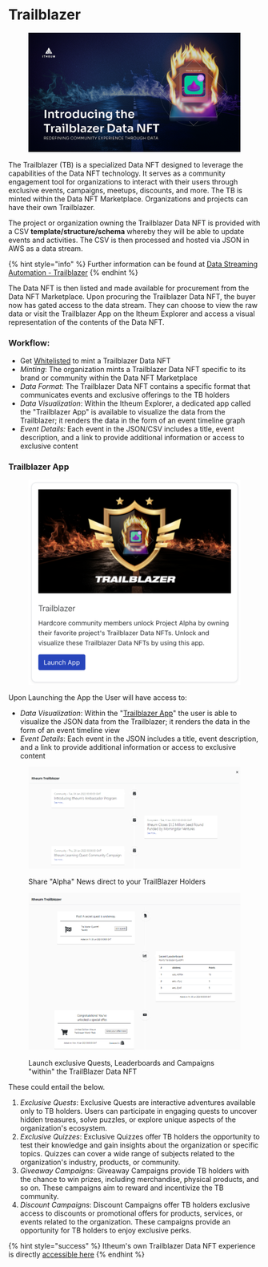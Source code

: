 # Trailblazer

<figure><img src="../../.gitbook/assets/image (83).png" alt=""><figcaption></figcaption></figure>

The Trailblazer (TB) is a specialized Data NFT designed to leverage the capabilities of the Data NFT technology. It serves as a community engagement tool for organizations to interact with their users through exclusive events, campaigns, meetups, discounts, and more. The TB is minted within the Data NFT Marketplace. Organizations and projects can have their own Trailblazer.

The project or organization owning the Trailblazer Data NFT is provided with a CSV **template/structure/schema** whereby they will be able to update events and activities. The CSV is then processed and hosted via JSON in AWS as a data stream.

{% hint style="info" %}
Further information can be found at [Data Streaming Automation - Trailblazer](../../integrators/data-streams-guides/amazon-web-services-aws/storage-aws-s3/data-nft-streaming-automation-trailblazer.md)
{% endhint %}

The Data NFT is then listed and made available for procurement from the Data NFT Marketplace. Upon procuring the Trailblazer Data NFT, the buyer now has gated access to the data stream. They can choose to view the raw data or visit the Trailblazer App on the Itheum Explorer and access a visual representation of the contents of the Data NFT.

### Workflow:

* Get [Whitelisted](https://datadex.itheum.io/getwhitelisted) to mint a Trailblazer Data NFT
* _Minting_: The organization mints a Trailblazer Data NFT specific to its brand or community within the Data NFT Marketplace
* _Data Format_: The Trailblazer Data NFT contains a specific format that communicates events and exclusive offerings to the TB holders
* _Data Visualization_: Within the Itheum Explorer, a dedicated app called the "Trailblazer App" is available to visualize the data from the Trailblazer; it renders the data in the form of an event timeline graph
* _Event Details:_ Each event in the JSON/CSV includes a title, event description, and a link to provide additional information or access to exclusive content

### Trailblazer App

<figure><img src="../../.gitbook/assets/image (41).png" alt="" width="563"><figcaption></figcaption></figure>

Upon Launching the App the User will have access to:&#x20;

* _Data Visualization_: Within the "[Trailblazer App](https://explorer.itheum.io/project-trailblazer)" the user is able to visualize the JSON data from the Trailblazer; it renders the data in the form of an event timeline view
* _Event Details_: Each event in the JSON includes a title, event description, and a link to provide additional information or access to exclusive content

<figure><img src="../../.gitbook/assets/APPS.png" alt=""><figcaption><p>Share "Alpha" News direct to your TrailBlazer Holders</p></figcaption></figure>

<figure><img src="../../.gitbook/assets/image (42).png" alt=""><figcaption><p>Launch exclusive Quests, Leaderboards and Campaigns "within" the TrailBlazer Data NFT</p></figcaption></figure>

These could entail the below.

1. _Exclusive Quests_: Exclusive Quests are interactive adventures available only to TB holders. Users can participate in engaging quests to uncover hidden treasures, solve puzzles, or explore unique aspects of the organization's ecosystem.
2. _Exclusive Quizzes_: Exclusive Quizzes offer TB holders the opportunity to test their knowledge and gain insights about the organization or specific topics. Quizzes can cover a wide range of subjects related to the organization's industry, products, or community.
3. _Giveaway Campaigns_: Giveaway Campaigns provide TB holders with the chance to win prizes, including merchandise, physical products, and so on. These campaigns aim to reward and incentivize the TB community.
4. _Discount Campaigns_: Discount Campaigns offer TB holders exclusive access to discounts or promotional offers for products, services, or events related to the organization. These campaigns provide an opportunity for TB holders to enjoy exclusive perks.



{% hint style="success" %}
Itheum's own Trailblazer Data NFT experience is directly [accessible here](https://explorer.itheum.io/project-trailblazer)
{% endhint %}
